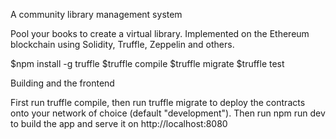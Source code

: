 A community library management system

Pool your books to create a virtual library. Implemented on the Ethereum blockchain using Solidity, Truffle, Zeppelin and others.

$npm install -g truffle
$truffle compile
$truffle migrate
$truffle test


Building and the frontend

First run truffle compile, then run truffle migrate to deploy the contracts onto your network of choice (default "development").
Then run npm run dev to build the app and serve it on http://localhost:8080